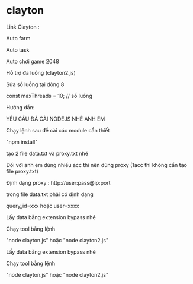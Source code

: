 # clayton
 Link Clayton : 

 Auto farm

 Auto task

 Auto chơi game 2048

 Hỗ trợ đa luồng (clayton2.js)

Sửa số luồng tại dòng 8

const maxThreads = 10; // số luồng

Hướng dẫn: 

YÊU CẦU ĐÃ CÀI NODEJS NHÉ ANH EM

Chạy lệnh sau để cài các module cần thiết

"npm install"

tạo 2 file data.txt và proxy.txt nhé

Đối với anh em dùng nhiều acc thì nên dùng proxy (1acc thì không cần tạo file proxy.txt)

Định dạng proxy : http://user:pass@ip:port

trong file data.txt phải có định dạng

query_id=xxx hoặc user=xxxx

Lấy data bằng extension bypass nhé

Chạy tool bằng lệnh

"node clayton.js" hoặc "node clayton2.js"

Lấy data bằng extension bypass nhé

Chạy tool bằng lệnh

"node clayton.js" hoặc "node clayton2.js"
